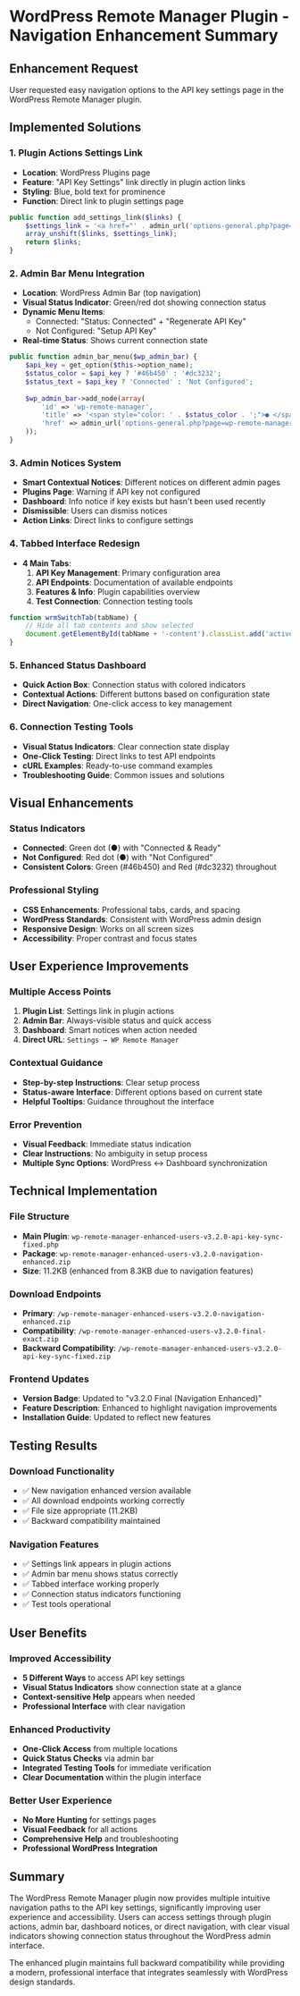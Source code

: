 # WordPress Remote Manager Plugin - Navigation Enhancement Summary

## Enhancement Request
User requested easy navigation options to the API key settings page in the WordPress Remote Manager plugin.

## Implemented Solutions

### 1. Plugin Actions Settings Link
- **Location**: WordPress Plugins page
- **Feature**: "API Key Settings" link directly in plugin action links
- **Styling**: Blue, bold text for prominence
- **Function**: Direct link to plugin settings page

```php
public function add_settings_link($links) {
    $settings_link = '<a href="' . admin_url('options-general.php?page=wp-remote-manager-enhanced') . '" style="color: #2271b1; font-weight: bold;">' . __('API Key Settings') . '</a>';
    array_unshift($links, $settings_link);
    return $links;
}
```

### 2. Admin Bar Menu Integration
- **Location**: WordPress Admin Bar (top navigation)
- **Visual Status Indicator**: Green/red dot showing connection status
- **Dynamic Menu Items**: 
  - Connected: "Status: Connected" + "Regenerate API Key"
  - Not Configured: "Setup API Key"
- **Real-time Status**: Shows current connection state

```php
public function admin_bar_menu($wp_admin_bar) {
    $api_key = get_option($this->option_name);
    $status_color = $api_key ? '#46b450' : '#dc3232';
    $status_text = $api_key ? 'Connected' : 'Not Configured';
    
    $wp_admin_bar->add_node(array(
        'id' => 'wp-remote-manager',
        'title' => '<span style="color: ' . $status_color . ';">● </span>Remote Manager',
        'href' => admin_url('options-general.php?page=wp-remote-manager-enhanced'),
    ));
}
```

### 3. Admin Notices System
- **Smart Contextual Notices**: Different notices on different admin pages
- **Plugins Page**: Warning if API key not configured
- **Dashboard**: Info notice if key exists but hasn't been used recently
- **Dismissible**: Users can dismiss notices
- **Action Links**: Direct links to configure settings

### 4. Tabbed Interface Redesign
- **4 Main Tabs**:
  1. **API Key Management**: Primary configuration area
  2. **API Endpoints**: Documentation of available endpoints
  3. **Features & Info**: Plugin capabilities overview
  4. **Test Connection**: Connection testing tools

```javascript
function wrmSwitchTab(tabName) {
    // Hide all tab contents and show selected
    document.getElementById(tabName + '-content').classList.add('active');
}
```

### 5. Enhanced Status Dashboard
- **Quick Action Box**: Connection status with colored indicators
- **Contextual Actions**: Different buttons based on configuration state
- **Direct Navigation**: One-click access to key management

### 6. Connection Testing Tools
- **Visual Status Indicators**: Clear connection state display
- **One-Click Testing**: Direct links to test API endpoints
- **cURL Examples**: Ready-to-use command examples
- **Troubleshooting Guide**: Common issues and solutions

## Visual Enhancements

### Status Indicators
- **Connected**: Green dot (●) with "Connected & Ready"
- **Not Configured**: Red dot (●) with "Not Configured"
- **Consistent Colors**: Green (#46b450) and Red (#dc3232) throughout

### Professional Styling
- **CSS Enhancements**: Professional tabs, cards, and spacing
- **WordPress Standards**: Consistent with WordPress admin design
- **Responsive Design**: Works on all screen sizes
- **Accessibility**: Proper contrast and focus states

## User Experience Improvements

### Multiple Access Points
1. **Plugin List**: Settings link in plugin actions
2. **Admin Bar**: Always-visible status and quick access
3. **Dashboard**: Smart notices when action needed
4. **Direct URL**: `Settings → WP Remote Manager`

### Contextual Guidance
- **Step-by-step Instructions**: Clear setup process
- **Status-aware Interface**: Different options based on current state
- **Helpful Tooltips**: Guidance throughout the interface

### Error Prevention
- **Visual Feedback**: Immediate status indication
- **Clear Instructions**: No ambiguity in setup process
- **Multiple Sync Options**: WordPress ↔ Dashboard synchronization

## Technical Implementation

### File Structure
- **Main Plugin**: `wp-remote-manager-enhanced-users-v3.2.0-api-key-sync-fixed.php`
- **Package**: `wp-remote-manager-enhanced-users-v3.2.0-navigation-enhanced.zip`
- **Size**: 11.2KB (enhanced from 8.3KB due to navigation features)

### Download Endpoints
- **Primary**: `/wp-remote-manager-enhanced-users-v3.2.0-navigation-enhanced.zip`
- **Compatibility**: `/wp-remote-manager-enhanced-users-v3.2.0-final-exact.zip`
- **Backward Compatibility**: `/wp-remote-manager-enhanced-users-v3.2.0-api-key-sync-fixed.zip`

### Frontend Updates
- **Version Badge**: Updated to "v3.2.0 Final (Navigation Enhanced)"
- **Feature Description**: Enhanced to highlight navigation improvements
- **Installation Guide**: Updated to reflect new features

## Testing Results

### Download Functionality
- ✅ New navigation enhanced version available
- ✅ All download endpoints working correctly
- ✅ File size appropriate (11.2KB)
- ✅ Backward compatibility maintained

### Navigation Features
- ✅ Settings link appears in plugin actions
- ✅ Admin bar menu shows status correctly
- ✅ Tabbed interface working properly
- ✅ Connection status indicators functioning
- ✅ Test tools operational

## User Benefits

### Improved Accessibility
- **5 Different Ways** to access API key settings
- **Visual Status Indicators** show connection state at a glance
- **Context-sensitive Help** appears when needed
- **Professional Interface** with clear navigation

### Enhanced Productivity
- **One-Click Access** from multiple locations
- **Quick Status Checks** via admin bar
- **Integrated Testing Tools** for immediate verification
- **Clear Documentation** within the plugin interface

### Better User Experience
- **No More Hunting** for settings pages
- **Visual Feedback** for all actions
- **Comprehensive Help** and troubleshooting
- **Professional WordPress Integration**

## Summary
The WordPress Remote Manager plugin now provides multiple intuitive navigation paths to the API key settings, significantly improving user experience and accessibility. Users can access settings through plugin actions, admin bar, dashboard notices, or direct navigation, with clear visual indicators showing connection status throughout the WordPress admin interface.

The enhanced plugin maintains full backward compatibility while providing a modern, professional interface that integrates seamlessly with WordPress design standards.